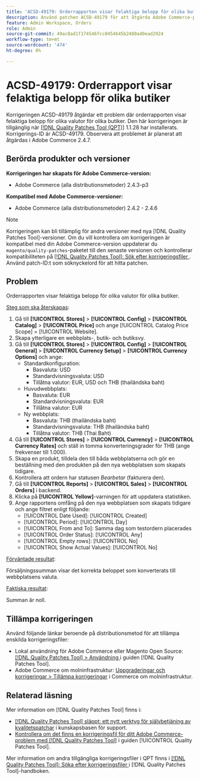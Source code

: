 ```yaml
---
title: 'ACSD-49179: Orderrapporten visar felaktiga belopp för olika butiker.'
description: Använd patchen ACSD-49179 för att åtgärda Adobe Commerce-problemet där orderrapporten visar felaktiga belopp för olika valutor för olika butiker.
feature: Admin Workspace, Orders
role: Admin
source-git-commit: 49ac8ad1f174546fcc0454645b2480a40ead2924
workflow-type: tm+mt
source-wordcount: '474'
ht-degree: 0%

---
```


# ACSD-49179: Orderrapport visar felaktiga belopp för olika butiker

Korrigeringen ACSD-49179 åtgärdar ett problem där orderrapporten visar felaktiga belopp för olika valutor för olika butiker. Den här korrigeringen är tillgänglig när [[!DNL Quality Patches Tool (QPT)]](https://experienceleague.adobe.com/en/docs/commerce-knowledge-base/kb/announcements/commerce-announcements/magento-quality-patches-released-new-tool-to-self-serve-quality-patches) 1.1.28 har installerats. Korrigerings-ID är ACSD-49179. Observera att problemet är planerat att åtgärdas i Adobe Commerce 2.4.7.

## Berörda produkter och versioner

**Korrigeringen har skapats för Adobe Commerce-version:**

* Adobe Commerce (alla distributionsmetoder) 2.4.3-p3

**Kompatibel med Adobe Commerce-versioner:**

* Adobe Commerce (alla distributionsmetoder) 2.4.2 - 2.4.6

>[!NOTE]
>
>Korrigeringen kan bli tillämplig för andra versioner med nya [!DNL Quality Patches Tool]-versioner. Om du vill kontrollera om korrigeringen är kompatibel med din Adobe Commerce-version uppdaterar du `magento/quality-patches`-paketet till den senaste versionen och kontrollerar kompatibiliteten på [[!DNL Quality Patches Tool]: Sök efter korrigeringsfiler ](https://experienceleague.adobe.com/tools/commerce-quality-patches/index.html). Använd patch-ID:t som söknyckelord för att hitta patchen.

## Problem

Orderrapporten visar felaktiga belopp för olika valutor för olika butiker.

<u>Steg som ska återskapas</u>:

1. Gå till **[!UICONTROL Stores]** > **[!UICONTROL Config]** > **[!UICONTROL Catalog]** > **[!UICONTROL Price]** och ange [!UICONTROL Catalog Price Scope] = [!UICONTROL Website].
1. Skapa ytterligare en webbplats-, butik- och butiksvy.
1. Gå till **[!UICONTROL Stores]** > **[!UICONTROL Config]** > **[!UICONTROL General]** > **[!UICONTROL Currency Setup]** > **[!UICONTROL Currency Options]** och ange:
   * Standardkonfiguration:
      * Basvaluta: USD
      * Standardvisningsvaluta: USD
      * Tillåtna valutor: EUR, USD och THB (thailändska baht)
   * Huvudwebbplats:
      * Basvaluta: EUR
      * Standardvisningsvaluta: EUR
      * Tillåtna valutor: EUR
   * Ny webbplats:
      * Basvaluta: THB (thailändska baht)
      * Standardvisningsvaluta: THB (thailändska baht)
      * Tillåtna valutor: THB (Thai Baht)
1. Gå till **[!UICONTROL Stores]** > **[!UICONTROL Currency]** > **[!UICONTROL Currency Rates]** och ställ in tomma konverteringsgrader för THB (ange frekvenser till 1.000).
1. Skapa en produkt, tilldela den till båda webbplatserna och gör en beställning med den produkten på den nya webbplatsen som skapats tidigare.
1. Kontrollera att ordern har statusen *Bearbetar* (fakturera den).
1. Gå till **[!UICONTROL Reports]** > **[!UICONTROL Sales]** > **[!UICONTROL Orders]** i backend.
1. Klicka på **[!UICONTROL Yellow]**-varningen för att uppdatera statistiken.
1. Ange rapportens omfång på den nya webbplatsen som skapats tidigare och ange filtret enligt följande:
   * [!UICONTROL Date Used]: [!UICONTROL Created]
   * [!UICONTROL Period]: [!UICONTROL Day]
   * [!UICONTROL From and To]: Samma dag som testordern placerades
   * [!UICONTROL Order Status]: [!UICONTROL Any]
   * [!UICONTROL Empty rows]: [!UICONTROL No]
   * [!UICONTROL Show Actual Values]: [!UICONTROL No]

<u>Förväntade resultat</u>:

Försäljningssumman visar det korrekta beloppet som konverterats till webbplatsens valuta.

<u>Faktiska resultat</u>:

Summan är noll.

## Tillämpa korrigeringen

Använd följande länkar beroende på distributionsmetod för att tillämpa enskilda korrigeringsfiler:

* Lokal användning för Adobe Commerce eller Magento Open Source: [[!DNL Quality Patches Tool] > Användning ](https://experienceleague.adobe.com/docs/commerce-operations/tools/quality-patches-tool/usage.html) i guiden [!DNL Quality Patches Tool].
* Adobe Commerce om molninfrastruktur: [Uppgraderingar och korrigeringar > Tillämpa korrigeringar](https://experienceleague.adobe.com/docs/commerce-cloud-service/user-guide/develop/upgrade/apply-patches.html) i Commerce om molninfrastruktur.

## Relaterad läsning

Mer information om [!DNL Quality Patches Tool] finns i:

* [[!DNL Quality Patches Tool] släppt: ett nytt verktyg för självbetjäning av kvalitetspatchar](https://experienceleague.adobe.com/en/docs/commerce-knowledge-base/kb/announcements/commerce-announcements/magento-quality-patches-released-new-tool-to-self-serve-quality-patches) i kunskapsbasen för support.
* [Kontrollera om det finns en korrigeringsfil för ditt Adobe Commerce-problem med  [!DNL Quality Patches Tool]](/help/tools/quality-patches-tool/patches-available-in-qpt/check-patch-for-magento-issue-with-magento-quality-patches.md) i guiden [!UICONTROL Quality Patches Tool].


Mer information om andra tillgängliga korrigeringsfiler i QPT finns i [[!DNL Quality Patches Tool]: Söka efter korrigeringsfiler ](https://experienceleague.adobe.com/tools/commerce-quality-patches/index.html) i [!DNL Quality Patches Tool]-handboken.

